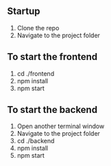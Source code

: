 ## Startup
1) Clone the repo
2) Navigate to the project folder

## To start the frontend
1) cd ./frontend
2) npm install
3) npm start

## To start the backend
1) Open another terminal window
2) Navigate to the project folder
3) cd ./backend
4) npm install
5) npm start